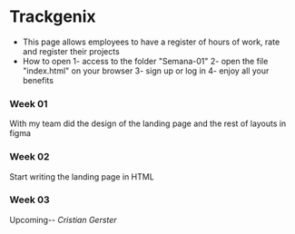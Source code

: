 # Trackgenix
- This page allows employees to have a register of hours of work, rate and register their projects
- How to open 
1- access to the folder "Semana-01"
2- open the file "index.html" on your browser
3- sign up or log in
4- enjoy all your benefits


### Week 01
With my team did the design of the landing page and the rest of layouts in figma
### Week 02
Start writing the landing page in HTML
### Week 03
Upcoming--
_Cristian Gerster_
